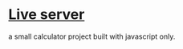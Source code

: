 <h1><a href='https://henrikesa.github.io/Js-calculator/'>Live server</a></h1>

a small calculator project built with javascript only.
